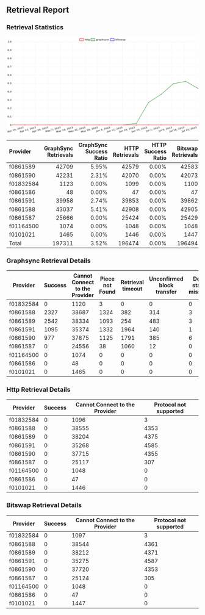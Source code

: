 ## Retrieval Report
### Retrieval Statistics
<img src="https://raw.githubusercontent.com/data-preservation-programs/filplus-checker-assets/main/filecoin-project/filecoin-plus-large-datasets/issues/260/1690509978317.png"/>

| Provider  | GraphSync Retrievals | GraphSync Success Ratio | HTTP Retrievals | HTTP Success Ratio | Bitswap Retrievals | Bitswap Success Ratio |
| :-------- | -------------------: | ----------------------: | --------------: | -----------------: | -----------------: | --------------------: |
| f0861589  |                42709 |                   5.95% |           42579 |              0.00% |              42583 |                 0.00% |
| f0861590  |                42231 |                   2.31% |           42070 |              0.00% |              42073 |                 0.00% |
| f01832584 |                 1123 |                   0.00% |            1099 |              0.00% |               1100 |                 0.00% |
| f0861586  |                   48 |                   0.00% |              47 |              0.00% |                 47 |                 0.00% |
| f0861591  |                39958 |                   2.74% |           39853 |              0.00% |              39862 |                 0.00% |
| f0861588  |                43037 |                   5.41% |           42908 |              0.00% |              42905 |                 0.00% |
| f0861587  |                25666 |                   0.00% |           25424 |              0.00% |              25429 |                 0.00% |
| f01164500 |                 1074 |                   0.00% |            1048 |              0.00% |               1048 |                 0.00% |
| f0101021  |                 1465 |                   0.00% |            1446 |              0.00% |               1447 |                 0.00% |
| Total     |               197311 |                   3.52% |          196474 |              0.00% |             196494 |                 0.00% |

### Graphsync Retrieval Details
| Provider  | Success | Cannot Connect to the Provider | Piece not Found | Retrieval timeout | Unconfirmed block transfer | Deal state missing | Retrieval rejected |
| --------- | ------- | ------------------------------ | --------------- | ----------------- | -------------------------- | ------------------ | ------------------ |
| f01832584 | 0       | 1120                           | 3               | 0                 | 0                          | 0                  | 0                  |
| f0861588  | 2327    | 38687                          | 1324            | 382               | 314                        | 3                  | 0                  |
| f0861589  | 2542    | 38334                          | 1093            | 254               | 483                        | 3                  | 0                  |
| f0861591  | 1095    | 35374                          | 1332            | 1964              | 140                        | 1                  | 52                 |
| f0861590  | 977     | 37875                          | 1125            | 1791              | 385                        | 6                  | 72                 |
| f0861587  | 0       | 24556                          | 38              | 1060              | 12                         | 0                  | 0                  |
| f01164500 | 0       | 1074                           | 0               | 0                 | 0                          | 0                  | 0                  |
| f0861586  | 0       | 48                             | 0               | 0                 | 0                          | 0                  | 0                  |
| f0101021  | 0       | 1465                           | 0               | 0                 | 0                          | 0                  | 0                  |

### Http Retrieval Details
| Provider  | Success | Cannot Connect to the Provider | Protocol not supported |
| --------- | ------- | ------------------------------ | ---------------------- |
| f01832584 | 0       | 1096                           | 3                      |
| f0861588  | 0       | 38555                          | 4353                   |
| f0861589  | 0       | 38204                          | 4375                   |
| f0861591  | 0       | 35268                          | 4585                   |
| f0861590  | 0       | 37715                          | 4355                   |
| f0861587  | 0       | 25117                          | 307                    |
| f01164500 | 0       | 1048                           | 0                      |
| f0861586  | 0       | 47                             | 0                      |
| f0101021  | 0       | 1446                           | 0                      |

### Bitswap Retrieval Details
| Provider  | Success | Cannot Connect to the Provider | Protocol not supported |
| --------- | ------- | ------------------------------ | ---------------------- |
| f01832584 | 0       | 1097                           | 3                      |
| f0861588  | 0       | 38544                          | 4361                   |
| f0861589  | 0       | 38212                          | 4371                   |
| f0861591  | 0       | 35275                          | 4587                   |
| f0861590  | 0       | 37720                          | 4353                   |
| f0861587  | 0       | 25124                          | 305                    |
| f01164500 | 0       | 1048                           | 0                      |
| f0861586  | 0       | 47                             | 0                      |
| f0101021  | 0       | 1447                           | 0                      |
